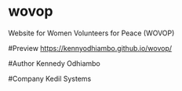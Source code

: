 # wovop
Website for Women Volunteers for Peace (WOVOP)

#Preview
https://kennyodhiambo.github.io/wovop/

#Author
Kennedy Odhiambo

#Company
Kedil Systems
